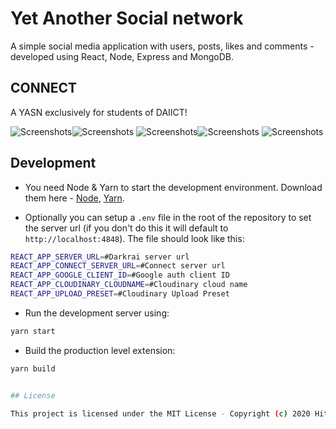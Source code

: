 # Yet Another Social network
 A simple social media application with users, posts, likes and comments - developed using React, Node, Express and MongoDB.

## CONNECT
 A YASN exclusively for students of DAIICT! 
 
 ![Screenshots](https://res.cloudinary.com/hitgo/image/upload/v1589019590/Screenshot_2020-05-09_at_3.43.24_PM-min_jbw0af.png)![Screenshots](https://res.cloudinary.com/hitgo/image/upload/w_430,h_600,c_scale/v1589095090/IMG_4531-min_exllv9.jpg)         ![Screenshots](https://res.cloudinary.com/hitgo/image/upload/w_430,h_600,c_scale/v1589095090/IMG_4528-min_z7jkit.jpg)![Screenshots](https://res.cloudinary.com/hitgo/image/upload/w_430,h_600,c_scale/v1589095090/IMG_4530-min_mqb8kf.jpg)  ![Screenshots](https://res.cloudinary.com/hitgo/image/upload/w_430,h_600,c_scale/v1589095090/IMG_4529-min_r5kuim.jpg)


## Development

- You need Node & Yarn to start the development environment. Download them here - [Node](https://nodejs.org/), [Yarn](https://yarnpkg.com).

- Optionally you can setup a `.env` file in the root of the repository to set the server url (if you don't do this it will default to `http://localhost:4848`). The file should look like this:

```bash
REACT_APP_SERVER_URL=#Darkrai server url
REACT_APP_CONNECT_SERVER_URL=#Connect server url 
REACT_APP_GOOGLE_CLIENT_ID=#Google auth client ID
REACT_APP_CLOUDINARY_CLOUDNAME=#Cloudinary cloud name
REACT_APP_UPLOAD_PRESET=#Cloudinary Upload Preset
```

- Run the development server using:

```bash
yarn start
```

- Build the production level extension:

```bash
yarn build


## License

This project is licensed under the MIT License - Copyright (c) 2020 Hitesh Goyal

